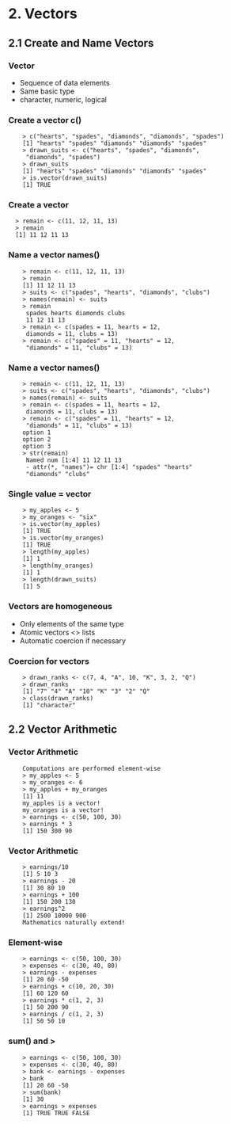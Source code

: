 # 2. Vectors

## 2.1 Create and Name Vectors

### Vector

* Sequence of data elements
* Same basic type
* character, numeric, logical


### Create a vector c()

        > c("hearts", "spades", "diamonds", "diamonds", "spades")
        [1] "hearts" "spades" "diamonds" "diamonds" "spades"
        > drawn_suits <- c("hearts", "spades", "diamonds",
         "diamonds", "spades")
        > drawn_suits
        [1] "hearts" "spades" "diamonds" "diamonds" "spades"
        > is.vector(drawn_suits)
        [1] TRUE


### Create a vector

      > remain <- c(11, 12, 11, 13)
      > remain
      [1] 11 12 11 13


### Name a vector names()

        > remain <- c(11, 12, 11, 13)
        > remain
        [1] 11 12 11 13
        > suits <- c("spades", "hearts", "diamonds", "clubs")
        > names(remain) <- suits
        > remain
         spades hearts diamonds clubs
         11 12 11 13
        > remain <- c(spades = 11, hearts = 12,
         diamonds = 11, clubs = 13)
        > remain <- c("spades" = 11, "hearts" = 12,
         "diamonds" = 11, "clubs" = 13)
 
 
 ### Name a vector names()
 
        > remain <- c(11, 12, 11, 13)
        > suits <- c("spades", "hearts", "diamonds", "clubs")
        > names(remain) <- suits
        > remain <- c(spades = 11, hearts = 12,
         diamonds = 11, clubs = 13)
        > remain <- c("spades" = 11, "hearts" = 12,
         "diamonds" = 11, "clubs" = 13)
        option 1
        option 2
        option 3
        > str(remain)
         Named num [1:4] 11 12 11 13
         - attr(*, "names")= chr [1:4] "spades" "hearts"
         "diamonds" "clubs"
 
 
### Single value = vector

        > my_apples <- 5
        > my_oranges <- "six"
        > is.vector(my_apples)
        [1] TRUE
        > is.vector(my_oranges)
        [1] TRUE
        > length(my_apples)
        [1] 1
        > length(my_oranges)
        [1] 1
        > length(drawn_suits)
        [1] 5


### Vectors are homogeneous

* Only elements of the same type
* Atomic vectors <> lists
* Automatic coercion if necessary


### Coercion for vectors

        > drawn_ranks <- c(7, 4, "A", 10, "K", 3, 2, "Q")
        > drawn_ranks
        [1] "7" "4" "A" "10" "K" "3" "2" "Q"
        > class(drawn_ranks)
        [1] "character"
 

## 2.2 Vector Arithmetic

### Vector Arithmetic

        Computations are performed element-wise
        > my_apples <- 5
        > my_oranges <- 6
        > my_apples + my_oranges
        [1] 11
        my_apples is a vector!
        my_oranges is a vector!
        > earnings <- c(50, 100, 30)
        > earnings * 3
        [1] 150 300 90

### Vector Arithmetic

        > earnings/10
        [1] 5 10 3
        > earnings - 20
        [1] 30 80 10
        > earnings + 100
        [1] 150 200 130
        > earnings^2
        [1] 2500 10000 900
        Mathematics naturally extend!


### Element-wise

        > earnings <- c(50, 100, 30)
        > expenses <- c(30, 40, 80)
        > earnings - expenses
        [1] 20 60 -50
        > earnings + c(10, 20, 30)
        [1] 60 120 60
        > earnings * c(1, 2, 3)
        [1] 50 200 90
        > earnings / c(1, 2, 3)
        [1] 50 50 10


### sum() and >

        > earnings <- c(50, 100, 30)
        > expenses <- c(30, 40, 80)
        > bank <- earnings - expenses
        > bank
        [1] 20 60 -50
        > sum(bank)
        [1] 30
        > earnings > expenses
        [1] TRUE TRUE FALSE
